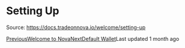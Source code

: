 
# Setting Up

Source: https://docs.tradeonnova.io/welcome/setting-up

[PreviousWelcome to Nova](/)[NextDefault Wallet](/welcome/setting-up/default-wallet)Last updated 1 month ago

